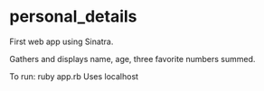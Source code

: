 # personal_details

First web app using Sinatra.

Gathers and displays name, age, three favorite numbers summed.

To run: ruby app.rb 
Uses localhost
